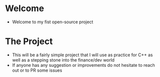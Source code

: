 # Welcome
- Welcome to my fist open-source project

# The Project
- This will be a fairly simple project that I will use as practice for C++ as well as a stepping stone into the finance/dev world
- If anyone has any suggestion or improvements do not hesitate to reach out or to PR some issues
